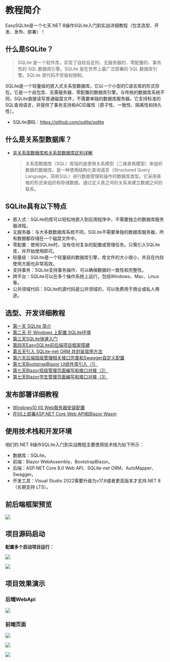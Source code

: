 # 教程简介

EasySQLite是一个七天.NET 8操作SQLite入门到实战详细教程（包含选型、开发、发布、部署）！

## 什么是SQLite？

> SQLite 是一个软件库，实现了自给自足的、无服务器的、零配置的、事务性的 SQL 数据库引擎。SQLite 是在世界上最广泛部署的 SQL 数据库引擎。SQLite 源代码不受版权限制。

SQLite是一个轻量级的嵌入式关系型数据库，它以一个小型的C语言库的形式存在。它是一个自包含、无需服务器、零配置的数据库引擎。与传统的数据库系统不同，SQLite直接读写普通磁盘文件，不需要单独的数据库服务器。它支持标准的SQL查询语言，并提供了事务支持和ACID属性（原子性、一致性、隔离性和持久性）。

- SQLite源码：https://github.com/sqlite/sqlite

## 什么是关系型数据库？

- [非关系型数据库和关系型数据库区别详解](https://mp.weixin.qq.com/s/EL3KvDii2_Z8E5Ji0xQ_8Q)
  
  > 关系型数据库（SQL）库指的是使用关系模型（二维表格模型）来组织数据的数据库，是一种使用结构化查询语言（Structured Query Language，简称SQL）进行数据管理和操作的数据库类型。它采用表格的形式来组织和存储数据，通过定义表之间的关系来建立数据之间的联系。

## SQLite具有以下特点

- 嵌入式：SQLite的库可以轻松地嵌入到应用程序中，不需要独立的数据库服务器进程。
- 无服务器：与大多数数据库系统不同，SQLite不需要单独的数据库服务器，所有数据都存储在一个磁盘文件中。
- 零配置：使用SQLite时，没有任何复杂的配置或管理任务。只需引入SQLite库，并开始使用即可。
- 轻量级：SQLite是一个轻量级的数据库引擎，库文件的大小很小，并且在内存使用方面也非常高效。
- 支持事务：SQLite支持事务操作，可以确保数据的一致性和完整性。
- 跨平台：SQLite可以在多个操作系统上运行，包括Windows、Mac、Linux等。
- 公共领域代码：SQLite的源代码是公共领域的，可以免费用于商业或私人用途。

## 选型、开发详细教程
- [第一天 SQLite 简介](https://mp.weixin.qq.com/s/wCKjqDv2hpvsu-01meSMNA)
- [第二天 在 Windows 上配置 SQLite环境](https://mp.weixin.qq.com/s/fbsLOfE1gQLG3OPpz3UZMA)
- [第三天SQLite快速入门](https://mp.weixin.qq.com/s/wgMDqIdaQsMfOuiLl07ggw)
- [第四天EasySQLite前后端项目框架搭建](https://mp.weixin.qq.com/s/RTqRsTrzn7LdTBcMmBtkVw)
- [第五天引入 SQLite-net ORM 并封装常用方法](https://mp.weixin.qq.com/s/RIT7HnPlrLg5KFtJ6a_Biw)
- [第六天后端班级管理相关接口完善和Swagger自定义配置](https://mp.weixin.qq.com/s/dI6tb7WtOyB6p1iqYraH5g)
- [第七天BootstrapBlazor UI组件库引入（1）](https://mp.weixin.qq.com/s/UIeKSqym8ibLRvDwra8aww)
- [第七天Blazor班级管理页面编写和接口对接（2）](https://mp.weixin.qq.com/s/lpXu5Hx_3F7nf970iBo-5A)
- [第七天Blazor学生管理页面编写和接口对接（3）](https://mp.weixin.qq.com/s/9a6y8Lw1kGSjfddLQhQRoQ)

## 发布部署详细教程
- [Windows10 IIS Web服务器安装配置](https://mp.weixin.qq.com/s/oaqypmpHOTLA9_5sF6-W7Q)
- [在IIS上部署ASP.NET Core Web API和Blazor Wasm](https://mp.weixin.qq.com/s/MfScgBu0QMRT3D5aIT5A3w)

## 使用技术栈和开发环境

咱们的.NET 8操作SQLite入门到实战教程主要使用技术栈为如下所示：
- 数据库：SQLite。
- 前端：Blazor WebAssembly、BootstrapBlazor。
- 后端：ASP.NET Core 8.0 Web API、SQLite-net ORM、AutoMapper、Swagger。
- 开发工具：Visual Studio 2022需要升级为v17.8或者更高版本才支持.NET 8（长期支持 LTS）。

## 前后端框架预览
![](https://files.mdnice.com/user/16275/7f108a02-e748-48f8-80a3-24769a1db8cb.png)

## 项目源码启动

**配置多个启动项目运行：**

![](https://files.mdnice.com/user/16275/d79b51ae-1108-47f9-bb3c-5228b21b6192.png)


![](https://files.mdnice.com/user/16275/75d08d16-bf98-4f35-9999-7682b2649008.png)


## 项目效果演示
### 后端WebApi

![](https://files.mdnice.com/user/16275/f7b92eb0-774f-403f-b257-65f51b0a173b.png)


### 前端页面

![](https://files.mdnice.com/user/16275/b0b5be3e-33cc-4acc-af5d-fac9d074e5cd.png)

![](https://files.mdnice.com/user/16275/f91e3ef3-7d62-4c89-b71a-b527c0181762.png)

![](https://files.mdnice.com/user/16275/265e08bc-124e-423e-8208-63a2ec3ad7c6.png)

